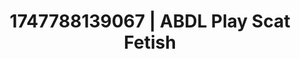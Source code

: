 ---
categories:
- Eye contact kink
- Virtual reality
- Sultry voice
- Latex & lace
- Romantasy erotica
image: /assets/images/1747788139067.jpg
layout: post
seo:
  description: Featured content with exclusive Scat Fetish, ABDL Play. HD images available.
  keywords: Scat Fetish, ABDL Play
  og_image: /assets/images/1747788139067.jpg
  schema_type: VisualArtwork
tags:
- ABDL Play
- '#1747788139067'
- Scat Fetish
title: 1747788139067 | ABDL Play Scat Fetish
---